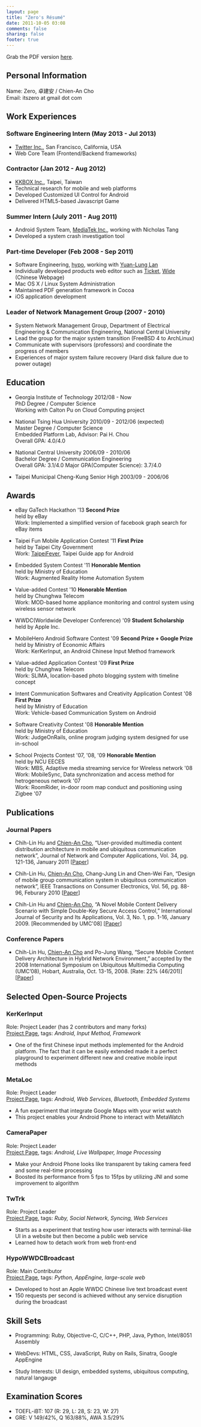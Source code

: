 ```yaml
---
layout: page
title: "Zero's Résumé"
date: 2011-10-05 03:08
comments: false
sharing: false
footer: true
---
```

Grab the PDF version [here](/resume/resume.pdf).

## Personal Information

Name: Zero, 卓建安 / Chien-An Cho    
Email: itszero at gmail dot com    

## Work Experiences

### Software Engineering Intern (May 2013 - Jul 2013)
- [Twitter Inc.](http://twitter.com), San Francisco, California, USA
- Web Core Team (Frontend/Backend frameworks)

### Contractor (Jan 2012 - Aug 2012)
- [KKBOX Inc.](http://www.kkbox.com.tw/), Taipei, Taiwan
- Technical research for mobile and web platforms
- Developed Customized UI Control for Android
- Delivered HTML5-based Javascript Game

### Summer Intern (July 2011 - Aug 2011)
- Android System Team, [MediaTek Inc.](http://www.mediatek.com/), working with Nicholas Tang
- Developed a system crash investigation tool

### Part-time Developer (Feb 2008 - Sep 2011)
- Software Engineering, [hypo](http://hypo.cc), working with [Yuan-Lung Lan](http://yllan.org/)
- Individually developed products web editor such as [Ticket](http://hypo.cc/ticket_en.html), [Wide](http://hypo.cc/wide.html) (Chinese Webpage)
- Mac OS X / Linux System Administration
- Maintained PDF generation framework in Cocoa
- iOS application development

### Leader of Network Management Group (2007 - 2010)
- System Network Management Group, Department of Electrical Engineering & Communication Engineering, National Central University
- Lead the group for the major system transition (FreeBSD 4 to ArchLinux)
- Communicate with supervisors (professors) and coordinate the progress of members
- Experiences of major system failure recovery (Hard disk failure due to power outage)

## Education

* Georgia Institute of Technology 2012/08 - Now    
PhD Degree / Computer Science    
Working with Calton Pu on Cloud Computing project    

* National Tsing Hua University 2010/09 - 2012/06 (expected)    
Master Degree / Computer Science  
Embedded Platform Lab, Advisor: Pai H. Chou  
Overall GPA: 4.0/4.0

* National Central University 2006/09 - 2010/06  
Bachelor Degree / Communication Engineering    
Overall GPA: 3.1/4.0 Major GPA(Computer Science): 3.7/4.0

* Taipei Municipal Cheng-Kung Senior High 2003/09 - 2006/06

## Awards

* eBay GaTech Hackathon '13 **Second Prize**    
held by eBay    
Work: Implemented a simplified version of facebook graph search for eBay items

* Taipei Fun Mobile Application Contest '11 **First Prize**    
held by Taipei City Government    
Work: [TaipeiFever](https://speakerdeck.com/u/itszero/p/taipeifever), Taipei Guide app for Android

* Embedded System Contest '11 **Honorable Mention**    
held by Ministry of Education    
Work: Augmented Reality Home Automation System

* Value-added Contest '10 **Honorable Mention**    
held by Chunghwa Telecom    
Work: MOD-based home appliance monitoring and control system using wireless sensor network

* WWDC(Worldwide Developer Conference) '09 **Student Scholarship**    
held by Apple Inc.

* MobileHero Android Software Contest '09 **Second Prize + Google Prize**    
held by Ministry of Economic Affairs    
Work: KerKerInput, an Android Chinese Input Method framework    

* Value-added Application Contest '09 **First Prize**    
held by Chunghwa Telecom    
Work: SLIMA, location-based photo blogging system with timeline concept    

* Intent Communication Softwares and Creativity Application Contest '08 **First Prize**    
held by Ministry of Education    
Work: Vehicle-based Communication System on Android    

* Software Creativity Contest '08 **Honorable Mention**    
held by Ministry of Education    
Work: JudgeOnRails, online program judging system designed for use in-school    

* School Projects Contest '07, '08, '09 **Honorable Mention**    
held by NCU EECES    
Work: MBS, Adaptive media streaming service for Wireless network '08    
Work: MobileSync, Data synchronization and access method for hetrogeneous network '07    
Work: RoomRider, in-door room map conduct and positioning using Zigbee '07    

## Publications

### Journal Papers

* Chih-Lin Hu and <u>Chien-An Cho</u>, “User-provided multimedia content distribution architecture in mobile and ubiquitous communication network”, Journal of Network and Computer Applications, Vol. 34, pg. 121-136, January 2011 [[Paper](http://www.sciencedirect.com/science/article/pii/S108480451000158X)]

* Chih-Lin Hu, <u>Chien-An Cho</u>, Chang-Jung Lin and Chen-Wei Fan, “Design of mobile group communication system in ubiquitous communication network”, IEEE Transactions on Consumer Electronics, Vol. 56, pg. 88-96, Feburary 2010 [[Paper](http://ieeexplore.ieee.org/xpls/abs_all.jsp?arnumber=5439130)]

* Chih-Lin Hu and <u>Chien-An Cho</u>, “A Novel Mobile Content Delivery Scenario with Simple Double-Key Secure Access Control,” International Journal of Security and Its Applications, Vol. 3, No. 1, pp. 1-16, January 2009. [Recommended by UMC'08] [[Paper](http://www.earticle.net/Article.aspx?sn=103743)]

### Conference Papers

* Chih-Lin Hu, <u>Chien-An Cho</u> and Po-Jung Wang, “Secure Mobile Content Delivery Architecture in Hybrid Network Environment,” accepted by the 2008 International Symposium on Ubiquitous Multimedia Computing (UMC’08), Hobart, Australia, Oct. 13-15, 2008. [Rate: 22% (46/201)] [[Paper](http://ieeexplore.ieee.org/xpls/abs_all.jsp?arnumber=4656519)]

## Selected Open-Source Projects

### KerKerInput    
Role: Project Leader (has 2 contributors and many forks)    
[Project Page](https://github.com/itszero/KerKerInput), tags: _Android, Input Method, Framework_

- One of the first Chinese input methods implemented for the Android platform. The fact that it can be easily extended made it a perfect playground to experiment different new and creative mobile input methods

### MetaLoc    
Role: Project Leader    
[Project Page](https://github.com/itszero/MetaLoc), tags: _Android, Web Services, Bluetooth, Embedded Systems_

- A fun experiment that integrate Google Maps with your wrist watch
- This project enables your Android Phone to interact with MetaWatch

### CameraPaper    
Role: Project Leader    
[Project Page](https://github.com/itszero/CameraPaper), tags: _Android, Live Wallpaper, Image Processing_

- Make your Android Phone looks like transparent by taking camera feed and some real-time processing
- Boosted its performance from 5 fps to 15fps by utilizing JNI and some improvement to algorithm

### TwTrk    
Role: Project Leader    
[Project Page](https://github.com/itszero/TwTrk), tags: _Ruby, Social Network, Syncing, Web Services_

- Starts as a experiment that testing how user interacts with terminal-like UI in a website but then become a public web service
- Learned how to detach work from web front-end

### HypoWWDCBroadcast    
Role: Main Contributor    
[Project Page](https://github.com/hypo/HypoWWDCBoradcast), tags: _Python, AppEngine, large-scale web_

- Developed to host an Apple WWDC Chinese live text broadcast event
- 150 requests per second is achieved without any service disruption during the broadcast

## Skill Sets

* Programming: Ruby, Objective-C, C/C++, PHP, Java, Python, Intel/8051 Assembly

* WebDevs: HTML, CSS, JavaScript, Ruby on Rails, Sinatra, Google AppEngine

* Study Interests: UI design, embedded systems, ubiquitous computing, natural langauge

## Examination Scores

* TOEFL-iBT: 107 (R: 29, L: 28, S: 23, W: 27)
* GRE: V 149/42%, Q 163/88%, AWA 3.5/29%
